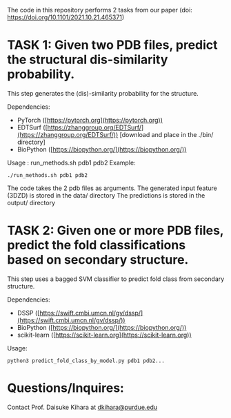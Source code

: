 The code in this repository performs 2 tasks from our paper (doi: https://doi.org/10.1101/2021.10.21.465371)

# TASK 1: Given two PDB files, predict the structural dis-similarity probability.
This step generates the (dis)-similarity probability for the structure.

Dependencies:
 - PyTorch ([https://pytorch.org](https://pytorch.org))
 - EDTSurf ([https://zhanggroup.org/EDTSurf/](https://zhanggroup.org/EDTSurf/)) [download and place in the ./bin/ directory]
 - BioPython ([https://biopython.org/](https://biopython.org/))

Usage : run_methods.sh pdb1 pdb2
Example:
```
./run_methods.sh pdb1 pdb2
```
The code takes the 2 pdb files as arguments.
The generated input feature (3DZD) is stored in the data/ directory
The predictions is stored in the output/ directory
		
# TASK 2: Given one or more PDB files, predict the fold classifications based on secondary structure.
This step uses a bagged SVM classifier to predict fold class from secondary structure.

Dependencies:
 - DSSP ([https://swift.cmbi.umcn.nl/gv/dssp/](https://swift.cmbi.umcn.nl/gv/dssp/))
 - BioPython ([https://biopython.org/](https://biopython.org/))
 - scikit-learn ([https://scikit-learn.org](https://scikit-learn.org))
 
Usage:
```
python3 predict_fold_class_by_model.py pdb1 pdb2...
```

# Questions/Inquires: 
Contact Prof. Daisuke Kihara at [dkihara@purdue.edu](mailto:dkihara@purdue.edu)
